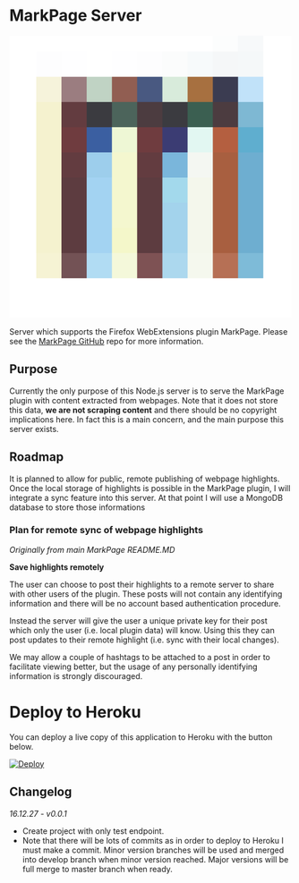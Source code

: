 # MarkPage Server

![](/public/markpage.png)

Server which supports the Firefox WebExtensions plugin MarkPage. Please see the [MarkPage GitHub](https://github.com/digithree/markpage) repo for more information.

## Purpose

Currently the only purpose of this Node.js server is to serve the MarkPage plugin with content extracted from webpages. Note that it does not store this data, **we are not scraping content** and there should be no copyright implications here. In fact this is a main concern, and the main purpose this server exists.

## Roadmap

It is planned to allow for public, remote publishing of webpage highlights. Once the local storage of highlights is possible in the MarkPage plugin, I will integrate a sync feature into this server. At that point I will use a MongoDB database to store those informations

### Plan for remote sync of webpage highlights

_Originally from main MarkPage README.MD_

**Save highlights remotely**

The user can choose to post their highlights to a remote server to share with other users of the plugin. These posts will not contain any identifying information and there will be no account based authentication procedure.

Instead the server will give the user a unique private key for their post which only the user (i.e. local plugin data) will know. Using this they can post updates to their remote highlight (i.e. sync with their local changes).

We may allow a couple of hashtags to be attached to a post in order to facilitate viewing better, but the usage of any personally identifying information is strongly discouraged.

# Deploy to Heroku

You can deploy a live copy of this application to Heroku with the button below.

[![Deploy](https://www.herokucdn.com/deploy/button.png)](https://heroku.com/deploy?template=https://github.com/digithree/web-db-intermediary)

## Changelog

*16.12.27 - v0.0.1*

- Create project with only test endpoint.
- Note that there will be lots of commits as in order to deploy to Heroku I must make a commit. Minor version branches will be used and merged into develop branch when minor version reached. Major versions will be full merge to master branch when ready.